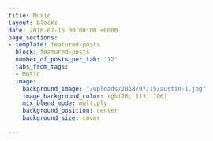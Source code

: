 ```yaml
---
title: Music
layout: blocks
date: 2018-07-15 00:00:00 +0000
page_sections:
- template: featured-posts
  block: featured-posts
  number_of_posts_per_tab: '12'
  tabs_from_tags:
  - Music
  image:
    background_image: "/uploads/2018/07/15/austin-1.jpg"
    image_background_color: rgb(26, 113, 106)
    mix_blend_mode: multiply
    background_position: center
    background_size: cover

---
```

